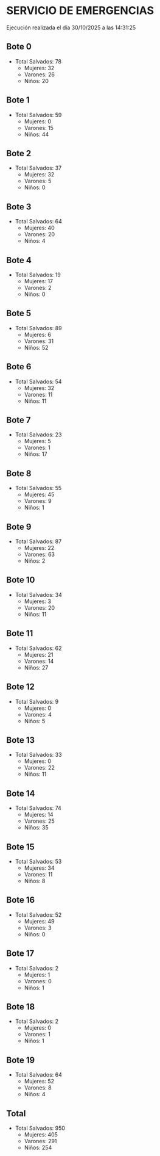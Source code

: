 # SERVICIO DE EMERGENCIAS

Ejecución realizada el día 30/10/2025 a las 14:31:25

## Bote 0

- Total Salvados: 78
  - Mujeres: 32
  - Varones: 26
  - Niños: 20

## Bote 1

- Total Salvados: 59
  - Mujeres: 0
  - Varones: 15
  - Niños: 44

## Bote 2

- Total Salvados: 37
  - Mujeres: 32
  - Varones: 5
  - Niños: 0

## Bote 3

- Total Salvados: 64
  - Mujeres: 40
  - Varones: 20
  - Niños: 4

## Bote 4

- Total Salvados: 19
  - Mujeres: 17
  - Varones: 2
  - Niños: 0

## Bote 5

- Total Salvados: 89
  - Mujeres: 6
  - Varones: 31
  - Niños: 52

## Bote 6

- Total Salvados: 54
  - Mujeres: 32
  - Varones: 11
  - Niños: 11

## Bote 7

- Total Salvados: 23
  - Mujeres: 5
  - Varones: 1
  - Niños: 17

## Bote 8

- Total Salvados: 55
  - Mujeres: 45
  - Varones: 9
  - Niños: 1

## Bote 9

- Total Salvados: 87
  - Mujeres: 22
  - Varones: 63
  - Niños: 2

## Bote 10

- Total Salvados: 34
  - Mujeres: 3
  - Varones: 20
  - Niños: 11

## Bote 11

- Total Salvados: 62
  - Mujeres: 21
  - Varones: 14
  - Niños: 27

## Bote 12

- Total Salvados: 9
  - Mujeres: 0
  - Varones: 4
  - Niños: 5

## Bote 13

- Total Salvados: 33
  - Mujeres: 0
  - Varones: 22
  - Niños: 11

## Bote 14

- Total Salvados: 74
  - Mujeres: 14
  - Varones: 25
  - Niños: 35

## Bote 15

- Total Salvados: 53
  - Mujeres: 34
  - Varones: 11
  - Niños: 8

## Bote 16

- Total Salvados: 52
  - Mujeres: 49
  - Varones: 3
  - Niños: 0

## Bote 17

- Total Salvados: 2
  - Mujeres: 1
  - Varones: 0
  - Niños: 1

## Bote 18

- Total Salvados: 2
  - Mujeres: 0
  - Varones: 1
  - Niños: 1

## Bote 19

- Total Salvados: 64
  - Mujeres: 52
  - Varones: 8
  - Niños: 4

## Total

- Total Salvados: 950
  - Mujeres: 405
  - Varones: 291
  - Niños: 254

